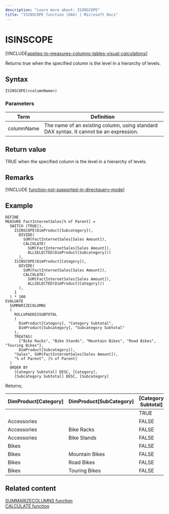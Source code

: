 ```yaml
---
description: "Learn more about: ISINSCOPE"
title: "ISINSCOPE function (DAX) | Microsoft Docs"
---
```

# ISINSCOPE

[!INCLUDE[applies-to-measures-columns-tables-visual-calculations](includes/applies-to-measures-columns-tables-visual-calculations.md)]

Returns true when the specified column is the level in a hierarchy of levels.
  
## Syntax  
  
```dax
ISINSCOPE(<columnName>)
```
  
### Parameters  
  
|Term|Definition|  
|--------|--------------|  
|columnName|The name of an existing column, using standard DAX syntax. It cannot be an expression.|  
  
## Return value

TRUE when the specified column is the level in a hierarchy of levels.

## Remarks

[!INCLUDE [function-not-supported-in-directquery-mode](includes/function-not-supported-in-directquery-mode.md)]

## Example  

```dax
DEFINE
MEASURE FactInternetSales[% of Parent] =
  SWITCH (TRUE(),
    ISINSCOPE(DimProduct[Subcategory]),
      DIVIDE(
        SUM(FactInternetSales[Sales Amount]),
        CALCULATE(
          SUM(FactInternetSales[Sales Amount]),
          ALLSELECTED(DimProduct[Subcategory]))
      ),
    ISINSCOPE(DimProduct[Category]),
      DIVIDE(
        SUM(FactInternetSales[Sales Amount]), 
        CALCULATE(
          SUM(FactInternetSales[Sales Amount]),
          ALLSELECTED(DimProduct[Category]))
      ),
    1
  ) * 100
EVALUATE
  SUMMARIZECOLUMNS
  (
    ROLLUPADDISSUBTOTAL
    (
      DimProduct[Category], "Category Subtotal",
      DimProduct[Subcategory], "Subcategory Subtotal"
    ),
    TREATAS(
      {"Bike Racks", "Bike Stands", "Mountain Bikes", "Road Bikes", "Touring Bikes"},
      DimProduct[Subcategory]),
    "Sales", SUM(FactInternetSales[Sales Amount]),
    "% of Parent", [% of Parent]
  )
  ORDER BY
    [Category Subtotal] DESC, [Category],
    [Subcategory Subtotal] DESC, [Subcategory]
```

Returns,

|DimProduct\[Category]  |DimProduct\[SubCategory] |\[Category Subtotal]  |\[Subcategory Subtotal]  |\[Sales]  |\[% of Parent]
|---------|---------|---------|---------|---------|---------|
|      |         |   TRUE      |   TRUE      |   28,397,095.65      |    100.00     |
|Accessories     |         |   FALSE      |    TRUE     |    78,951.00     |     0.28    |
|Accessories     |    Bike Racks     |   FALSE      |   FALSE      |    39,360.00     |    49.85     |
|Accessories     |    Bike Stands     |   FALSE      |    FALSE     |    39,591.00     |    50.15     |
|Bikes     |         |    FALSE     |   TRUE      |    28,318,144.65     |    99.72     |
|Bikes     |   Mountain Bikes      |   FALSE      |    FALSE     |     9,952,759.56    |   35.15      |
|Bikes     |   Road Bikes      |   FALSE      |    FALSE     |    14,520,584.04     |     51.28    |
|Bikes     |   Touring Bikes     |   FALSE     |    FALSE     |     3,844,801.05    |     13.58    |

## Related content

[SUMMARIZECOLUMNS function](summarizecolumns-function-dax.md)  
[CALCULATE function](calculate-function-dax.md)
